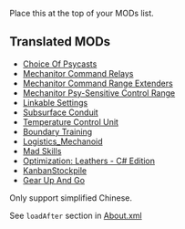 Place this at the top of your MODs list.

## Translated MODs

- [Choice Of Psycasts](https://steamcommunity.com/sharedfiles/filedetails/?id=2293460251)
- [Mechanitor Command Relays](https://steamcommunity.com/sharedfiles/filedetails/?id=2885836922)
- [Mechanitor Command Range Extenders](https://steamcommunity.com/sharedfiles/filedetails/?id=2884038189)
- [Mechanitor Psy-Sensitive Control Range](https://steamcommunity.com/sharedfiles/filedetails/?id=2883714798)
- [Linkable Settings](https://steamcommunity.com/sharedfiles/filedetails/?id=2739581441)
- [Subsurface Conduit](https://steamcommunity.com/sharedfiles/filedetails/?id=1609226728)
- [Temperature Control Unit](https://steamcommunity.com/sharedfiles/filedetails/?id=2203542817)
- [Boundary Training](https://steamcommunity.com/sharedfiles/filedetails/?id=2635034257)
- [Logistics_Mechanoid](https://steamcommunity.com/sharedfiles/filedetails/?id=2885430743)
- [Mad Skills](https://steamcommunity.com/sharedfiles/filedetails/?id=731111514)
- [Optimization: Leathers - C# Edition](https://steamcommunity.com/sharedfiles/filedetails/?id=2591816333)
- [KanbanStockpile](https://steamcommunity.com/sharedfiles/filedetails/?id=2287142613)
- [Gear Up And Go](https://steamcommunity.com/sharedfiles/filedetails/?id=1316142788)

Only support simplified Chinese.

See `loadAfter` section in [About.xml](About/About.xml)
